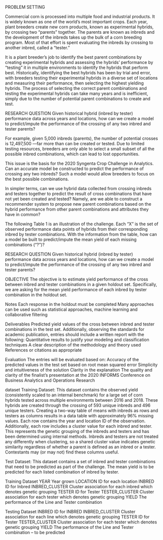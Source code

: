 PROBLEM SETTING


Commercial corn is processed into multiple food and industrial products. It is widely known as one of the world’s most important crops. Each year, plant breeders create new corn products, known as experimental hybrids, by crossing two “parents” together. The parents are known as inbreds and the development of the inbreds takes up the bulk of a corn breeding program. Most of that effort is spent evaluating the inbreds by crossing to another inbred, called a “tester.” 

It is a plant breeder’s job to identify the best parent combinations by creating experimental hybrids and assessing the hybrids’ performance by “testing” it in multiple environments to identify the hybrids that perform best. Historically, identifying the best hybrids has been by trial and error, with breeders testing their experimental hybrids in a diverse set of locations and measuring their performance, then selecting the highest yielding hybrids. The process of selecting the correct parent combinations and testing the experimental hybrids can take many years and is inefficient, simply due to the number of potential parent combinations to create and test.

RESEARCH QUESTION
Given historical hybrid (inbred by tester) performance data across years and locations, how can we create a model to predict/impute the performance of the crossing of any two inbred and tester parents? 

For example, given 5,000 inbreds (parents), the number of potential crosses is 12,497,500 —far more than can be created or tested. Due to limited testing resources, breeders are only able to select a small subset of all the possible inbred combinations, which can lead to lost opportunities. 

This issue is the basis for the 2020 Syngenta Crop Challenge in Analytics. Can an accurate model be constructed to predict the performance of crossing any two inbreds? Such a model would allow breeders to focus on the best possible combinations. 

In simpler terms, can we use hybrid data collected from crossing inbreds and testers together to predict the result of cross combinations that have not yet been created and tested? Namely, are we able to construct a recommender system to propose new parent combinations based on the hybrid performance from other parent combinations and attributes they have in common? 

The following Table 1 is an illustration of the challenge. Each “X” is the set of observed performance data points of hybrids from their corresponding inbred by tester combinations. With the information from the table, how can a model be built to predict/impute the mean yield of each missing combinations (“?”)?


RESEARCH QUESTION
Given historical hybrid (inbred by tester) performance data across years and locations, how can we create a model to predict/impute the performance of the crossing of any two inbred and tester parents? 

OBJECTIVE
The objective is to estimate yield performance of the cross between inbred and tester combinations in a given holdout set. Specifically, we are asking for the mean yield performance of each inbred by tester combination in the holdout set. 

Notes
Each response in the holdout must be completed
Many approaches can be used such as statistical approaches, machine learning and collaborative filtering

Deliverables
Predicted yield values of the cross between inbred and tester combinations in the test set.
Additionally, observing the standards for academic publication, entries should include a written report with the following:
Quantitative results to justify your modeling and classification techniques
A clear description of the methodology and theory used
References or citations as appropriate

Evaluation
The entries will be evaluated based on:
Accuracy of the predicted values in the test set based on root mean squared error
Simplicity and intuitiveness of the solution
Clarity in the explanation
The quality and clarity of the finalist’s presentation at the 2020 INFORMS Conference on Business Analytics and Operations Research

dataset
Training Dataset: This dataset contains the observed yield (consistently scaled to an internal benchmark) for a large set of corn hybrids tested across multiple environments between 2016 and 2018. These hybrids are created through the crossing of 593 unique inbreds and 496 unique testers. Creating a two-way table of means with inbreds as rows and testers as columns results in a data table with approximately 96% missing values. Each row contains the year and location ID of the observation. Additionally, each row includes a cluster value for each inbred and tester. This represents the genetic grouping of the inbreds and testers and has been determined using internal methods. Inbreds and testers are not treated any differently when clustering, so a shared cluster value indicates genetic similarity regardless of whether a parent is defined as an inbred or a tester. Contestants may (or may not) find these columns useful.

Test Dataset: This dataset contains a set of inbred and tester combinations that need to be predicted as part of the challenge. The mean yield is to be predicted for each listed combination of inbred by tester.


Training Dataset	YEAR	Year grown
LOCATION	ID for each location
INBRED	ID for Inbred
INBRED_CLUSTER	Cluster association for each inbred which denotes genetic grouping
TESTER	ID for Tester
TESTER_CLUSTER	Cluster association for each tester which denotes genetic grouping
YIELD	The performance of the Line and Tester combination


Testing Dataset	INBRED	ID for INBRED
INBRED_CLUSTER	Cluster association for each line which denotes genetic grouping
TESTER	ID for Tester
TESTER_CLUSTER	Cluster association for each tester which denotes genetic grouping
YIELD	The performance of the Line and Tester combination – to be predicted



